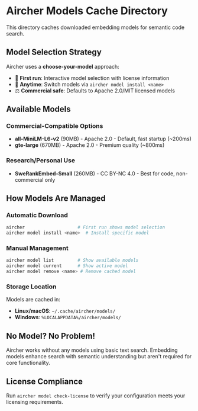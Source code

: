 # Aircher Models Cache Directory

This directory caches downloaded embedding models for semantic code search.

## Model Selection Strategy

Aircher uses a **choose-your-model** approach:
- 🎯 **First run**: Interactive model selection with license information
- 🔄 **Anytime**: Switch models via `aircher model install <name>`
- ⚖️ **Commercial safe**: Defaults to Apache 2.0/MIT licensed models

## Available Models

### Commercial-Compatible Options
- **all-MiniLM-L6-v2** (90MB) - Apache 2.0 - Default, fast startup (~200ms)
- **gte-large** (670MB) - Apache 2.0 - Premium quality (~800ms)

### Research/Personal Use
- **SweRankEmbed-Small** (260MB) - CC BY-NC 4.0 - Best for code, non-commercial only

## How Models Are Managed

### Automatic Download
```bash
aircher                    # First run shows model selection
aircher model install <name>  # Install specific model
```

### Manual Management
```bash
aircher model list         # Show available models
aircher model current      # Show active model
aircher model remove <name> # Remove cached model
```

### Storage Location
Models are cached in:
- **Linux/macOS**: `~/.cache/aircher/models/`
- **Windows**: `%LOCALAPPDATA%/aircher/models/`

## No Model? No Problem!

Aircher works without any models using basic text search. Embedding models enhance search with semantic understanding but aren't required for core functionality.

## License Compliance

Run `aircher model check-license` to verify your configuration meets your licensing requirements.